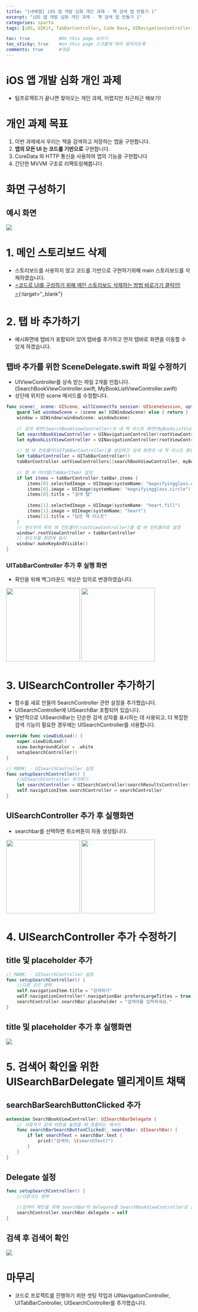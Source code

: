 ```yaml
---
title: "[내배캠] iOS 앱 개발 심화 개인 과제 - 책 검색 앱 만들기 1"
excerpt: "iOS 앱 개발 심화 개인 과제 - 책 검색 앱 만들기 1"
categories: sparta
tags: [iOS, UIKit, TabBarController, Code Base, UINavigationController, UITabBarController, UISearchController]

toc: true           #On this page 보이기 
toc_sticky: true    #on this page 스크롤에 따라 움직이도록 
comments: true      #댓글
---
```

# iOS 앱 개발 심화 개인 과제  
- 팀프로젝트가 끝나면 찾아오는 개인 과제, 어렵지만 차근차근 해보기! 

# 개인 과제 목표
1. 이번 과제에서 우리는 책을 검색하고 저장하는 앱을 구현합니다.
2. **앱의 모든 UI 는 코드를 기반으로** 구현합니다.
3. CoreData 와 HTTP 통신을 사용하여 앱의 기능을 구현합니다
4. 간단한 MVVM 구조로 리팩토링해봅니다.

# 화면 구성하기
## 예시 화면 
![](../../assets/images/categories/sparta/2024-05-03-MyBookApp1.png)

# 1. 메인 스토리보드 삭제
- 스토리보드를 사용하지 않고 코드를 기반으로 구현하기위해 main 스토리보드를 삭제하였습니다. 
- [⭐️코드로 UI를 구성하기 위해 메인 스토리보드 삭제하는 방법 바로가기 클릭!!!!⭐️](https://limlogging.github.io/UIKit/MainStoryBoardDelete/){:target="_blank"} 

# 2. 탭 바 추가하기
- 예시화면에 탭바가 포함되어 있어 탭바를 추가하고 먼저 탭바로 화면을 이동할 수 있게 하겠습니다.   

## 탭바 추가를 위한 SceneDelegate.swift 파일 수정하기 
- UIViewController를 상속 받는 파일 2개를 만듭니다. (SearchBookViewController.swift, MyBookListViewController.swift)
- 상단에 위치한 scene 메서드를 수정합니다. 

``` swift 
func scene(_ scene: UIScene, willConnectTo session: UISceneSession, options connectionOptions: UIScene.ConnectionOptions) {
    guard let windowScene = (scene as? UIWindowScene) else { return }
    window = UIWindow(windowScene: windowScene)
    
    // 검색 화면(SearchBookViewController)과 내 책 리스트 화면(MyBookListViewController)을 UINavigationController에 넣음
    let searchBookViewController = UINavigationController(rootViewController: SearchBookViewController())
    let myBookListViewController = UINavigationController(rootViewController: MyBookListViewController())
                
    // 탭 바 컨트롤러(UITabBarController)를 생성하고 검색 화면과 내 책 리스트 화면을 설정
    let tabBarController = UITabBarController()
    tabBarController.setViewControllers([searchBookViewController, myBookListViewController], animated: true)
    
    // 탭 바 아이템(TabBarItem) 설정
    if let items = tabBarController.tabBar.items {
        items[0].selectedImage = UIImage(systemName: "magnifyingglass.circle.fill")      //선택했을때 이미지
        items[0].image = UIImage(systemName: "magnifyingglass.circle")                //선택하지않았을때 이미지
        items[0].title = "검색 탭"
        
        items[1].selectedImage = UIImage(systemName: "heart.fill")
        items[1].image = UIImage(systemName: "heart")
        items[1].title = "담은 책 리스트"
    }
    // 윈도우의 루트 뷰 컨트롤러(rootViewController)를 탭 바 컨트롤러로 설정
    window?.rootViewController = tabBarController
    // 윈도우를 화면에 표시
    window?.makeKeyAndVisible()
}
```

### UITabBarController 추가 후 실행 화면
- 확인을 위해 백그라운드 색상은 임의로 변경하였습니다. 

<img src="../../assets/images/categories/sparta/2024-05-03-MyBookApp2.png" width="200">
<img src="../../assets/images/categories/sparta/2024-05-03-MyBookApp3.png" width="200">

# 3. UISearchController 추가하기 
- 함수를 새로 만들어 SearchController 관련 설정을 추가했습니다. 
- UISearchController에 UISearchBar 포함되어 있습니다. 
- 일반적으로 UISearchBar는 단순한 검색 상자를 표시하는 데 사용되고, 더 복잡한 검색 기능이 필요한 경우에는  UISearchController를 사용합니다.

```swift 
override func viewDidLoad() {
    super.viewDidLoad()
    view.backgroundColor = .white
    setupSearchController()
}

// MARK: - UISearchController 설정
func setupSearchController() {
    //UISearchController 추가하기 
    let searchController = UISearchController(searchResultsController: nil) //검색 시 다른 View로 이동하려면 nil이 아닌 ViewController로 설정
    self.navigationItem.searchController = searchController 
}
```

## UISearchController 추가 후 실행화면 
- searchbar를 선택하면 취소버튼이 자동 생성됩니다. 

<img src="../../assets/images/categories/sparta/2024-05-03-MyBookApp4.png" width="200">
<img src="../../assets/images/categories/sparta/2024-05-03-MyBookApp5.png" width="200">

# 4. UISearchController 추가 수정하기 
## title 및 placeholder 추가 
```swift 
// MARK: - UISearchController 설정
func setupSearchController() {
    //다른 코드 생략 
    self.navigationItem.title = "검색하기"
    self.navigationController?.navigationBar.prefersLargeTitles = true // Large title로 설정
    searchController.searchBar.placeholder = "검색어를 입력하세요."
}
```
## title 및 placeholder 추가 후 실행화면

![](../../assets/images/categories/sparta/2024-05-03-MyBookApp6.png)

# 5. 검색어 확인을 위한 UISearchBarDelegate 델리게이트 채택 
## searchBarSearchButtonClicked 추가 
```swift
extension SearchBookViewController: UISearchBarDelegate {
    // 사용자가 검색 버튼을 눌렀을 때 호출되는 메서드
    func searchBarSearchButtonClicked(_ searchBar: UISearchBar) {
        if let searchText = searchBar.text {
            print("검색어: \(searchText)")
        }
    }
}
```

## Delegate 설정 
```swift
func setupSearchController() {
    //다른코드 생략 

    //검색어 확인을 위해 SearchBar의 delegate를 SearchBookViewController로 설정
    searchController.searchBar.delegate = self
}
```

## 검색 후 검색어 확인 

![](../../assets/images/categories/sparta/2024-05-03-MyBookApp7.png)

# 마무리 
- 코드로 프로젝트를 진행하기 위한 셋팅 작업과 UINavigationController, UITabBarController, UISearchController를 추가했습니다. 